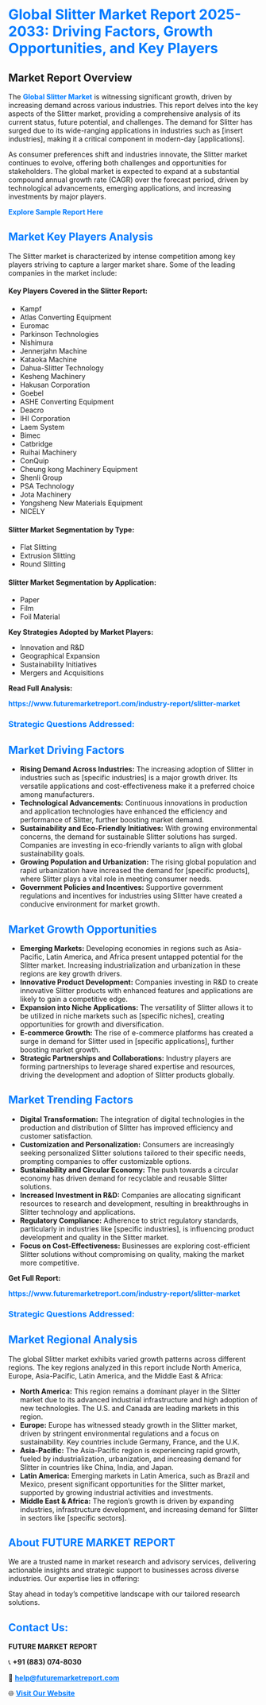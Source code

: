 <h1 style="color: #007BFF;">Global Slitter Market Report 2025-2033: Driving Factors, Growth Opportunities, and Key Players</h1>

<section id="overview">
<h2>Market Report Overview</h2>
<p>The <a href="https://www.futuremarketreport.com/industry-report/slitter-market" style="color: #007BFF; text-decoration: none;"><strong>Global Slitter Market</strong></a> is witnessing significant growth, driven by increasing demand across various industries. This report delves into the key aspects of the Slitter market, providing a comprehensive analysis of its current status, future potential, and challenges. The demand for Slitter has surged due to its wide-ranging applications in industries such as [insert industries], making it a critical component in modern-day [applications].</p>
<p>As consumer preferences shift and industries innovate, the Slitter market continues to evolve, offering both challenges and opportunities for stakeholders. The global market is expected to expand at a substantial compound annual growth rate (CAGR) over the forecast period, driven by technological advancements, emerging applications, and increasing investments by major players.</p>
</section>

<section id="overview">
<p><a href="https://www.futuremarketreport.com/request-sample/reportId=84499" style="color: #007BFF; text-decoration: none;"><strong>Explore Sample Report Here</strong></a></p>
</section>

<section id="key-players">
<h2 style="color: #007BFF;">Market Key Players Analysis</h2>
<p>The Slitter market is characterized by intense competition among key players striving to capture a larger market share. Some of the leading companies in the market include:</p>
<h4>Key Players Covered in the Slitter Report:</h4>
<ul><li>Kampf</li><li>Atlas Converting Equipment</li><li>Euromac</li><li>Parkinson Technologies</li><li>Nishimura</li><li>Jennerjahn Machine</li><li>Kataoka Machine</li><li>Dahua-Slitter Technology</li><li>Kesheng Machinery</li><li>Hakusan Corporation</li><li>Goebel</li><li>ASHE Converting Equipment</li><li>Deacro</li><li>IHI Corporation</li><li>Laem System</li><li>Bimec</li><li>Catbridge</li><li>Ruihai Machinery</li><li>ConQuip</li><li>Cheung kong Machinery Equipment</li><li>Shenli Group</li><li>PSA Technology</li><li>Jota Machinery</li><li>Yongsheng New Materials Equipment</li><li>NICELY</li></ul>
<h4>Slitter Market Segmentation by Type:</h4>
<ul><li>Flat Slitting</li><li>Extrusion Slitting</li><li>Round Slitting</li></ul>

<h4>Slitter Market Segmentation by Application:</h4>
<ul><li>Paper</li><li>Film</li><li>Foil Material</li></ul>
<p><strong>Key Strategies Adopted by Market Players:</strong></p>
<ul>
<li>Innovation and R&D</li>
<li>Geographical Expansion</li>
<li>Sustainability Initiatives</li>
<li>Mergers and Acquisitions</li>
</ul>
</section>

<section>
<p><strong>Read Full Analysis: </strong></p><a href="https://www.futuremarketreport.com/industry-report/slitter-market" style="color: #007BFF; text-decoration: none;"><strong>https://www.futuremarketreport.com/industry-report/slitter-market</strong></a>
<h3 style="color: #007BFF;">Strategic Questions Addressed:</h3>
</section>

<section id="driving-factors">
<h2 style="color: #007BFF;">Market Driving Factors</h2>
<ul>
<li><strong>Rising Demand Across Industries:</strong> The increasing adoption of Slitter in industries such as [specific industries] is a major growth driver. Its versatile applications and cost-effectiveness make it a preferred choice among manufacturers.</li>
<li><strong>Technological Advancements:</strong> Continuous innovations in production and application technologies have enhanced the efficiency and performance of Slitter, further boosting market demand.</li>
<li><strong>Sustainability and Eco-Friendly Initiatives:</strong> With growing environmental concerns, the demand for sustainable Slitter solutions has surged. Companies are investing in eco-friendly variants to align with global sustainability goals.</li>
<li><strong>Growing Population and Urbanization:</strong> The rising global population and rapid urbanization have increased the demand for [specific products], where Slitter plays a vital role in meeting consumer needs.</li>
<li><strong>Government Policies and Incentives:</strong> Supportive government regulations and incentives for industries using Slitter have created a conducive environment for market growth.</li>
</ul>
</section>

<section id="growth-opportunities">
<h2 style="color: #007BFF;">Market Growth Opportunities</h2>
<ul>
<li><strong>Emerging Markets:</strong> Developing economies in regions such as Asia-Pacific, Latin America, and Africa present untapped potential for the Slitter market. Increasing industrialization and urbanization in these regions are key growth drivers.</li>
<li><strong>Innovative Product Development:</strong> Companies investing in R&D to create innovative Slitter products with enhanced features and applications are likely to gain a competitive edge.</li>
<li><strong>Expansion into Niche Applications:</strong> The versatility of Slitter allows it to be utilized in niche markets such as [specific niches], creating opportunities for growth and diversification.</li>
<li><strong>E-commerce Growth:</strong> The rise of e-commerce platforms has created a surge in demand for Slitter used in [specific applications], further boosting market growth.</li>
<li><strong>Strategic Partnerships and Collaborations:</strong> Industry players are forming partnerships to leverage shared expertise and resources, driving the development and adoption of Slitter products globally.</li>
</ul>
</section>

<section id="trending-factors">
<h2 style="color: #007BFF;">Market Trending Factors</h2>
<ul>
<li><strong>Digital Transformation:</strong> The integration of digital technologies in the production and distribution of Slitter has improved efficiency and customer satisfaction.</li>
<li><strong>Customization and Personalization:</strong> Consumers are increasingly seeking personalized Slitter solutions tailored to their specific needs, prompting companies to offer customizable options.</li>
<li><strong>Sustainability and Circular Economy:</strong> The push towards a circular economy has driven demand for recyclable and reusable Slitter solutions.</li>
<li><strong>Increased Investment in R&D:</strong> Companies are allocating significant resources to research and development, resulting in breakthroughs in Slitter technology and applications.</li>
<li><strong>Regulatory Compliance:</strong> Adherence to strict regulatory standards, particularly in industries like [specific industries], is influencing product development and quality in the Slitter market.</li>
<li><strong>Focus on Cost-Effectiveness:</strong> Businesses are exploring cost-efficient Slitter solutions without compromising on quality, making the market more competitive.</li>
</ul>
</section>

<section>
<p><strong>Get Full Report: </strong></p><a href="https://www.futuremarketreport.com/industry-report/slitter-market" style="color: #007BFF; text-decoration: none;"><strong>https://www.futuremarketreport.com/industry-report/slitter-market</strong></a>
<h3 style="color: #007BFF;">Strategic Questions Addressed:</h3>
</section>


<section id="regional-analysis">
<h2 style="color: #007BFF;">Market Regional Analysis</h2>
<p>The global Slitter market exhibits varied growth patterns across different regions. The key regions analyzed in this report include North America, Europe, Asia-Pacific, Latin America, and the Middle East & Africa:</p>
<ul>
<li><strong>North America:</strong> This region remains a dominant player in the Slitter market due to its advanced industrial infrastructure and high adoption of new technologies. The U.S. and Canada are leading markets in this region.</li>
<li><strong>Europe:</strong> Europe has witnessed steady growth in the Slitter market, driven by stringent environmental regulations and a focus on sustainability. Key countries include Germany, France, and the U.K.</li>
<li><strong>Asia-Pacific:</strong> The Asia-Pacific region is experiencing rapid growth, fueled by industrialization, urbanization, and increasing demand for Slitter in countries like China, India, and Japan.</li>
<li><strong>Latin America:</strong> Emerging markets in Latin America, such as Brazil and Mexico, present significant opportunities for the Slitter market, supported by growing industrial activities and investments.</li>
<li><strong>Middle East & Africa:</strong> The region’s growth is driven by expanding industries, infrastructure development, and increasing demand for Slitter in sectors like [specific sectors].</li>
</ul>
</section>

<footer>
<h2 style="color: #007BFF;">About FUTURE MARKET REPORT</h2>
<p>We are a trusted name in market research and advisory services, delivering actionable insights and strategic support to businesses across diverse industries. Our expertise lies in offering:</p>

<p>Stay ahead in today’s competitive landscape with our tailored research solutions.</p>

<h2 style="color: #007BFF;">Contact Us:</h2>
<p><strong>FUTURE MARKET REPORT</strong></p>
<p>📞 <strong>+91 (883) 074-8030</strong></p>
<p>📧 <strong><a href="mailto:help@futuremarketreport.com" style="color: #007BFF;">help@futuremarketreport.com</a></strong></p>
<p>🌐 <strong><a href="https://www.futuremarketreport.com/" style="color: #007BFF;">Visit Our Website</a></strong></p>
</footer>